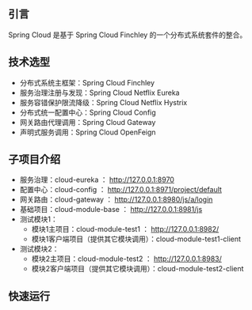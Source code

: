 ## 引言

Spring Cloud 是基于 Spring Cloud Finchley 的一个分布式系统套件的整合。

## 技术选型

* 分布式系统主框架：Spring Cloud Finchley
* 服务治理注册与发现：Spring Cloud Netflix Eureka
* 服务容错保护限流降级：Spring Cloud Netflix Hystrix
* 分布式统一配置中心：Spring Cloud Config
* 网关路由代理调用：Spring Cloud Gateway
* 声明式服务调用：Spring Cloud OpenFeign

## 子项目介绍

* 服务治理：cloud-eureka ： <http://127.0.0.1:8970>
* 配置中心：cloud-config ： <http://127.0.0.1:8971/project/default>
* 网关路由：cloud-gateway ： <http://127.0.0.1:8980/js/a/login>
* 基础项目：cloud-module-base ： <http://127.0.0.1:8981/js>
* 测试模块1：
    - 模块1主项目：cloud-module-test1 ： <http://127.0.0.1:8982/>
    - 模块1客户端项目（提供其它模块调用）：cloud-module-test1-client
* 测试模块2：
    - 模块2主项目：cloud-module-test2 ： <http://127.0.0.1:8983/>
    - 模块2客户端项目（提供其它模块调用）：cloud-module-test2-client

## 快速运行
